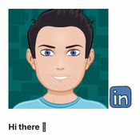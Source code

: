 
![Profile](https://github.com/abhishektanwer2/abhishektanwer2/blob/master/images/myAvatar%20(1).png?raw=true)[![Profile](https://github.com/abhishektanwer2/abhishektanwer2/blob/master/images/icons8-linkedin-48.png?raw=true)](https://www.linkedin.com/in/abhishektanwer/)

### Hi there 👋

